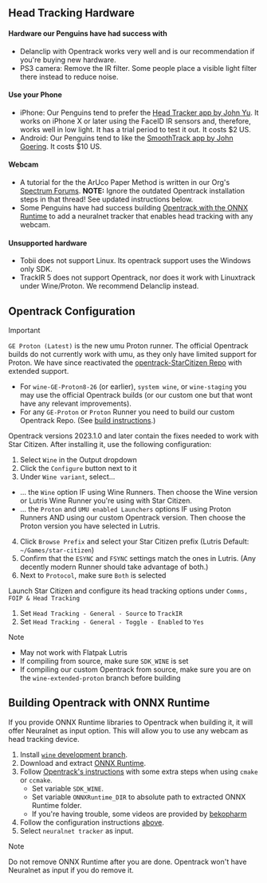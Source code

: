 ## Head Tracking Hardware

#### Hardware our Penguins have had success with
- Delanclip with Opentrack works very well and is our recommendation if you're buying new hardware.
- PS3 camera: Remove the IR filter. Some people place a visible light filter there instead to reduce noise.

#### Use your Phone
- iPhone: Our Penguins tend to prefer the [Head Tracker app by John Yu](https://apps.apple.com/us/app/head-tracker/id1527710071). It works on iPhone X or later using the FaceID IR sensors and, therefore, works well in low light. It has a trial period to test it out. It costs $2 US.
- Android: Our Penguins tend to like the [SmoothTrack app by John Goering](https://play.google.com/store/apps/details?id=com.epaga.smoothtrack&gl=US). It costs $10 US.

#### Webcam
- A tutorial for the the ArUco Paper Method is written in our Org's [Spectrum Forums](https://robertsspaceindustries.com/spectrum/community/LUG/forum/194647/thread/tutorial-opentrack-aruco-for-star-citizen-via-lutr). **NOTE:** Ignore the outdated Opentrack installation steps in that thread! See updated instructions below.
- Some Penguins have had success building [Opentrack with the ONNX Runtime](#building-opentrack-with-onnx-runtime) to add a neuralnet tracker that enables head tracking with any webcam.

#### Unsupported hardware
- Tobii does not support Linux. Its opentrack support uses the Windows only SDK.
- TrackIR 5 does not support Opentrack, nor does it work with Linuxtrack under Wine/Proton. We recommend Delanclip instead.


## Opentrack Configuration
> [!important]
> `GE Proton (Latest)` is the new umu Proton runner. The official Opentrack builds do not currently work with umu, as they only have limited support for Proton. We have since reactivated the [opentrack-StarCitizen Repo](https://github.com/Priton-CE/opentrack-StarCitizen) with extended support.
> 
> - For `wine-GE-Proton8-26` (or earlier), `system wine`, or `wine-staging` you may use the official Opentrack builds (or our custom one but that wont have any relevant improvements).
> - For any `GE-Proton` or `Proton` Runner you need to build our custom Opentrack Repo. (See [build instructions](https://github.com/Priton-CE/opentrack-StarCitizen?tab=readme-ov-file#building-from-source).)

Opentrack versions 2023.1.0 and later contain the fixes needed to work with Star Citizen. After installing it, use the following configuration:

1. Select `Wine` in the Output dropdown
2. Click the `Configure` button next to it
3. Under `Wine variant`, select...
  - ... the `Wine` option IF using Wine Runners. Then choose the Wine version or Lutris Wine Runner you're using with Star Citizen.
  - ... the `Proton` and `UMU enabled Launchers` options IF using Proton Runners AND using our custom Opentrack version. Then choose the Proton version you have selected in Lutris.
4. Click `Browse Prefix` and select your Star Citizen prefix (Lutris Default: `~/Games/star-citizen`)
5. Confirm that the `ESYNC` and `FSYNC` settings match the ones in Lutris. (Any decently modern Runner should take advantage of both.)
6. Next to `Protocol`, make sure `Both` is selected

Launch Star Citizen and configure its head tracking options under `Comms, FOIP & Head Tracking`
1. Set `Head Tracking - General - Source` to `TrackIR`
2. Set `Head Tracking - General - Toggle - Enabled` to `Yes`  

> [!note]
> - May not work with Flatpak Lutris
> - If compiling from source, make sure `SDK_WINE` is set
> - If compiling our custom Opentrack from source, make sure you are on the `wine-extended-proton` branch before building
## Building Opentrack with ONNX Runtime
If you provide ONNX Runtime libraries to Opentrack when building it, it will offer Neuralnet as input option. This will allow you to use any webcam as head tracking device.

1. Install [`wine` development branch](https://wiki.winehq.org/Download).
2. Download and extract [ONNX Runtime](https://github.com/microsoft/onnxruntime/releases).
3. Follow [Opentrack's instructions](https://github.com/opentrack/opentrack/wiki/Building-on-Linux) with some extra steps when using `cmake` or `ccmake`.
    - Set variable `SDK_WINE`.
    - Set variable `ONNXRuntime_DIR` to absolute path to extracted ONNX Runtime folder.
    - If you're having trouble, some videos are provided by [bekopharm](https://linux.simpit.dev/systems/opentrack/)
4. Follow the configuration instructions [above](#opentrack-configuration).
5. Select `neuralnet tracker` as input.
> [!note]
> Do not remove ONNX Runtime after you are done. Opentrack won't have Neuralnet as input if you do remove it.
